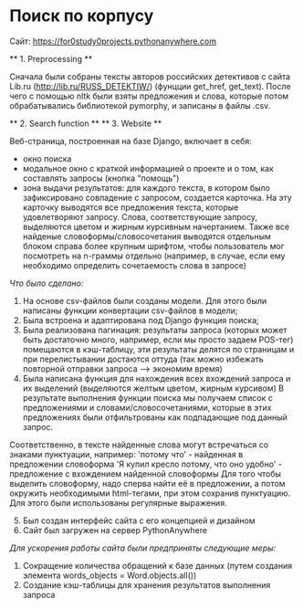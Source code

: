 # Поиск по корпусу
Сайт: https://for0study0projects.pythonanywhere.com

** 1. Preprocessing **
   
   Сначала были собраны тексты авторов российских детективов с сайта Lib.ru (http://lib.ru/RUSS_DETEKTIW/) (фунцции get_href, get_text).
   После чего с помощью nltk были взяты предложения и слова, которые потом обрабатывались библиотекой pymorphy, и записаны в файлы .csv.

** 2. Search function **
** 3. Website **

Веб-страница, построенная на базе Django, включает в себя:
- окно поиска
- модальное окно с краткой информацией о проекте и о том, как составлять запросы (кнопка "помощь")
- зона выдачи результатов: для каждого текста, в котором было зафиксировано совпадение с запросом, создается карточка. На эту карточку выводятся все предложения текста, которые удовлетворяют запросу. Слова, соответствующие запросу, выделяются цветом и жирным курсивным начертанием. Также все найденые словоформы/словосочетания выводятся отдельным блоком справа более крупным шрифтом, чтобы пользователь мог посмотреть на n-граммы отдельно (например, в случае, если ему необходимо определить сочетаемость слова в запросе)

*Что было сделано:*
1) На основе csv-файлов были созданы модели. Для этого были написаны функции конвертации csv-файлов в модели;
2) Была встроена и адаптирована под Django функция поиска;
3) Была реализована пагинация: результаты запроса (которых может быть достаточно много, например, если мы просто задаем POS-тег) помещаются в кэш-таблицу, эти результаты делятся по страницам и при перелистывании достаются оттуда (так можно избежать повторной отправки запроса —> экономим время)
4) Была написана функция для нахождения всех вхождений запроса и их выделений (выделяются желтым цветом, жирным курсивом)
В результате выполнения функции поиска мы получаем список с предложениями и словами/словосочетаниями, которые в этих предложениях были отфильтрованы как подпадающие под данный запрос.

Соответственно, в тексте найденные слова могут встречаться со знаками пунктуации, например:
'потому что' - найденная в предложении словоформа
'Я купил кресло потому, что оно удобно'  - предложение с вхождением найденной словоформы
Для того чтобы выделить словоформу, надо сперва найти её в предложении, а потом окружить необходимыми html-тегами, при этом сохранив пунктуацию. Для этого были использованы регулярные выражения.

5) Был создан интерфейс сайта с его концепцией и дизайном
6) Сайт был загружен на сервер PythonAnywhere

*Для ускорения работы сайта были предприняты следующие меры:*
1) Сокращение количества обращений к базе данных (путем создания элемента words_objects = Word.objects.all())
2) Создание кэш-таблицы для хранения результатов выполнения запроса

